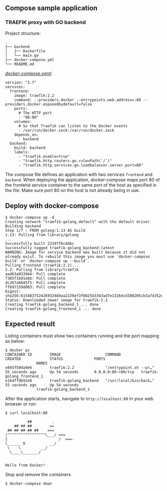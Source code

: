 ## Compose sample application
### TRAEFIK proxy with GO backend

Project structure:
```
.
├── backend
│   ├── Dockerfile
│   └── main.go
├── docker-compose.yml
└── README.md
```

[_docker-compose.yaml_](docker-compose.yaml)
```
version: "3.7"
services:
  frontend:
    image: traefik:2.2
    command: --providers.docker --entrypoints.web.address=:80 --providers.docker.exposedbydefault=false
    ports:
      # The HTTP port
      - "80:80"
    volumes:
      # So that Traefik can listen to the Docker events
      - /var/run/docker.sock:/var/run/docker.sock
    depends_on:
      - backend
  backend:
    build: backend
    labels:
      - "traefik.enable=true"
      - "traefik.http.routers.go.rule=Path(`/`)"
      - "traefik.http.services.go.loadbalancer.server.port=80"

```
The compose file defines an application with two services `frontend` and `backend`.
When deploying the application, docker-compose maps port 80 of the frontend service container to the same port of the host as specified in the file.
Make sure port 80 on the host is not already being in use.

## Deploy with docker-compose

```
$ docker-compose up -d
Creating network "traefik-golang_default" with the default driver
Building backend
Step 1/7 : FROM golang:1.13 AS build
1.13: Pulling from library/golang
...
Successfully built 22397f6cd4bc
Successfully tagged traefik-golang_backend:latest
WARNING: Image for service backend was built because it did not already exist. To rebuild this image you must use `docker-compose build` or `docker-compose up --build`.
Pulling frontend (traefik:2.2)...
2.2: Pulling from library/traefik
aad63a933944: Pull complete
f365f1b91ebb: Pull complete
dc367a6045f5: Pull complete
ff697159d003: Pull complete
Digest: sha256:615483752426932469aa2229ef3f0825b33b3ad7e1326dcd388205cb3a74352e
Status: Downloaded newer image for traefik:2.2
Creating traefik-golang_backend_1 ... done
Creating traefik-golang_frontend_1 ... done
```

## Expected result

Listing containers must show two containers running and the port mapping as below:
```
$ docker ps
CONTAINER ID        IMAGE                    COMMAND                  CREATED             STATUS              PORTS  
              NAMES
e845f50da9e6        traefik:2.2              "/entrypoint.sh --pr…"   55 seconds ago      Up 54 seconds       0.0.0.0:80->80/tcp   traefik-golang_frontend_1
e164ffd692e8        traefik-golang_backend   "/usr/local/bin/back…"   55 seconds ago      Up 54 seconds
              traefik-golang_backend_1
```

After the application starts, navigate to `http://localhost:80` in your web browser or run:
```
$ curl localhost:80

          ##         .
    ## ## ##        ==
 ## ## ## ## ##    ===
/"""""""""""""""""\___/ ===
{                       /  ===-
\______ O           __/
 \    \         __/
  \____\_______/

	
Hello from Docker!
```

Stop and remove the containers
```
$ docker-compose down
```
